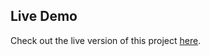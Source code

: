 ## Live Demo
Check out the live version of this project [here]([https://your-live-project-link.com](https://nomadnest.onrender.com)).

